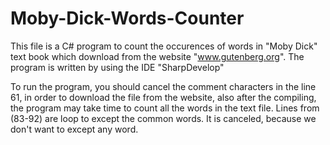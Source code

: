 # Moby-Dick-Words-Counter
This file is a C# program to count the occurences of words in "Moby Dick" text book which download from the website "www.gutenberg.org".
The program is written by using the IDE "SharpDevelop"

To run the program, you should cancel the comment characters in the line 61, in order to download the file from the website, also after the compiling, the program may take time to count all the words in the text file.
Lines from (83-92) are loop to except the common words. It is canceled, because we don't want to except any word.